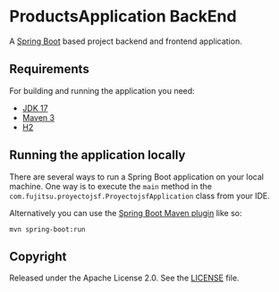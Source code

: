 # ProductsApplication BackEnd

A [Spring Boot](http://projects.spring.io/spring-boot/) based project backend and frontend application.

## Requirements

For building and running the application you need:

- [JDK 17](https://www.oracle.com/java/technologies/javase/jdk17-archive-downloads.html)
- [Maven 3](https://maven.apache.org)
- [H2](https://www.h2database.com)

## Running the application locally

There are several ways to run a Spring Boot application on your local machine. One way is to execute the `main` method in the `com.fujitsu.proyectojsf.ProyectojsfApplication` class from your IDE.

Alternatively you can use the [Spring Boot Maven plugin](https://docs.spring.io/spring-boot/docs/current/reference/html/build-tool-plugins-maven-plugin.html) like so:

```shell
mvn spring-boot:run
```

## Copyright

Released under the Apache License 2.0. See the [LICENSE](https://github.com/codecentric/springboot-sample-app/blob/master/LICENSE) file.